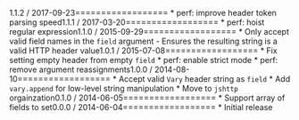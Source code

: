 1.1.2 / 2017-09-23==================  * perf: improve header token parsing speed1.1.1 / 2017-03-20==================  * perf: hoist regular expression1.1.0 / 2015-09-29==================  * Only accept valid field names in the `field` argument    - Ensures the resulting string is a valid HTTP header value1.0.1 / 2015-07-08==================  * Fix setting empty header from empty `field`  * perf: enable strict mode  * perf: remove argument reassignments1.0.0 / 2014-08-10==================  * Accept valid `Vary` header string as `field`  * Add `vary.append` for low-level string manipulation  * Move to `jshttp` orgainzation0.1.0 / 2014-06-05==================  * Support array of fields to set0.0.0 / 2014-06-04==================  * Initial release